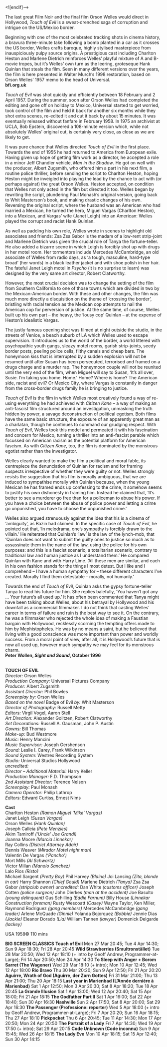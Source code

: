 <![endif]-->

The last great Film Noir and the final film Orson Welles would direct in Hollywood, _Touch of Evil_ is a sweat-drenched saga of corruption and intrigue on the US/Mexico border.

Beginning with one of the most celebrated tracking shots in cinema history, a bravura three-minute take following a bomb planted in a car as it crosses the US border, Welles crafts baroque, highly stylised masterpiece from inauspiciously pulpy source origins. A prestigious cast including Charlton Heston and Marlene Dietrich reinforces Welles’ playful mixture of A and B-movie tropes, but it’s Welles’ own turn as the leering, groteseque Hank Quinlan that steals the film. Seen in many different versions over the years, the film is here presented in Walter Murch’s 1998 restoration, based on Orson Welles’ 1957 memo to the head of Universal.  
**bfi.org.uk**

_Touch of Evil_ was shot quickly and efficiently between 18 February and 2 April 1957. During the summer, soon after Orson Welles had completed the editing and gone off on holiday to Mexico, Universal started to get worried, took control of the film and held it back for another six months while they shot extra scenes, re-edited it and cut it back by about 15 minutes. It was eventually released without fanfare in February 1958. In 1975 an archivist at UCLA, Bob Epstein, discovered a 108-minute version which, while not absolutely Welles’ original cut, is certainly very close, as close as we are likely to get.

It was pure chance that Welles directed _Touch of Evil_ in the first place. Towards the end of 1955 he had returned to America from European exile. Having given up hope of getting film work as a director, he accepted a role in a minor Jeff Chandler vehicle, _Man in the Shadow_. He got on well with the producer, Albert Zugsmith, who offered him a part in his next film, a routine police thriller, before sending the script to Charlton Heston, hoping Heston might be inveigled into playing the lead by the chance to act with (or perhaps against) the great Orson Welles. Heston accepted, on condition that Welles not only acted in the film but directed it too. Welles began by rewriting the script, plundering Paul Monash’s original version, going back to Whit Masterson’s book, and making drastic changes of his own. Reversing the original script, where the husband was an American who had married a Mexican, he turned the hero, Miguel Vargas (Charlton Heston), into a Mexican, and Vargas’ wife (Janet Leigh) into an American: Welles played the corrupt and racist Hank Quinlan.

As well as padding his own role, Welles wrote in scenes to highlight old associates and friends: Zsa Zsa Gabor is the madam of a low-rent strip-joint and Marlene Dietrich was given the crucial role of Tanya the fortune-teller. He also added a bizarre scene in which Leigh is forcibly shot up with drugs in her motel room. Her tormentors include Mercedes McCambridge, an old associate of Welles from radio days, as ‘a tough, masculine, hard-type broad’ (her words) in a black leather jacket and with shoe polish in her hair. The fateful Janet Leigh motel in _Psycho_ (it is no surprise to learn) was designed by the very same art director, Robert Clatworthy.

However, the most crucial decision was to change the setting of the film from Southern California to one of those towns which are divided in two by the Mexican-American border. With these and other changes, the film was much more directly a disquisition on the theme of ‘crossing the border’, bristling with racial tension as the Mexican cop attempts to nail the American cop for perversion of justice. At the same time, of course, Welles built up his own part – the heavy, the ‘lousy cop’ Quinlan – at the expense of Heston’s idealistic Vargas.

The justly famous opening shot was filmed at night outside the studio, in the streets of Venice, a beach suburb of LA which Welles used to escape supervision. It introduces us to the world of the border, a world littered with psychopathic youth gangs, sleazy motel rooms, garish strip-joints, seedy border posts, peeling police cells, filthy canals and cheap bars. The honeymoon kiss that is interrupted by a sudden explosion will not be resumed until after Susan has been persecuted, terrorised and framed on a drugs charge and a murder rap. The honeymoon couple will not be reunited until the very end of the film, when Miguel will say to Susan, ‘It’s all over, Susie. I’m taking you home. Home.’ Home? Where is home? The American side, racist and evil? Or Mexico City, where Vargas is constantly in danger from the cross-border drugs family he is bringing to justice.

_Touch of Evil_ is the film in which Welles most creatively found a way of re-using everything he had achieved with _Citizen Kane_ – a way of making an anti-fascist film structured around an investigation, unmasking the truth hidden by power, a savage deconstruction of political egotism. Both films have the same basic structure, the exposure of an apparently great man as a charlatan, though he continues to command our grudging respect. With _Touch of Evil_, Welles took this model and permeated it with his fascination and concern for Mexico, turning a thriller into an anti-fascist parable which focussed on American racism as the potential platform for American fascism. As with _Citizen Kane_, too, the film is dominated by the monstrous egotist rather than the investigator.

Welles clearly wanted to make the film a political and moral fable, its centrepiece the denunciation of Quinlan for racism and for framing suspects irrespective of whether they were guilty or not. Welles strongly resists the suggestion that his film is morally ambiguous, that we are induced to sympathise morally with Quinlan because, when the young Mexican he has framed ends up confessing to the crime, it somehow seems to justify his own dishonesty in framing him. Instead he claimed that, ‘It’s better to see a murderer go free than for a policeman to abuse his power. If you have a choice between the abuse of police power and letting a crime go unpunished, you have to choose the unpunished crime.’

Welles also argued strenuously against the idea that his is a cinema of ‘ambiguity’, as Bazin had claimed. In the specific case of _Touch of Evil_, he pointed out that, ‘In melodrama, one’s sympathy is forcibly drawn to the villain.’ He reiterated that Quinlan’s ‘law’ is the law of the lynch-mob, that ‘Quinlan does not want to submit the guilty ones to justice so much as to assassinate them in the name of the law, using the police for his own purposes: and this is a fascist scenario, a totalitarian scenario, contrary to traditional law and human justice as I understand them.’ He compared Quinlan with Kane and with Harry Lime. ‘All these men are similar, and each in his own fashion stands for the things I most detest. But I like and I comprehend – I have a human sympathy for – these different characters I’ve created. Morally I find them detestable – morally, not humanly.’

Towards the end of _Touch of Evil_, Quinlan asks the gypsy fortune-teller Tanya to read his future for him. She replies balefully, ‘You haven’t got any ... Your future’s all used up.’ It has often been commented that Tanya might have been talking about Welles, about his betrayal by Hollywood and his downfall as a commercial filmmaker. I do not think that casting Welles’ career in terms of failure and ruin is the best way to see it. On the contrary, he was a filmmaker who rejected the whole idea of making a Faustian bargain with Hollywood, recklessly scorning the tempting offers made to him by Mephistopheles. He was by no means a saint, but he believed that living with a good conscience was more important than power and worldly success. From a moral point of view, after all, it is Hollywood’s future that is now all used up, however much sympathy we may feel for its monstrous charm.  
**Peter Wollen, _Sight and Sound_, October 1996**  
<br>  

**TOUCH OF EVIL**  
_Director:_ Orson Welles  
_Production Company:_ Universal Pictures Company  
_Producer:_ Albert Zugsmith  
_Assistant Director:_ Phil Bowles  
_Screenplay by:_ Orson Welles  
_Based on the novel_ Badge of Evil _by:_ Whit Masterson  
_Director of Photography:_ Russell Metty  
_Editors:_ Virgil Vogel, Aaron Stell  
_Art Direction:_ Alexander Golitzen, Robert Clatworthy  
_Set Decorations:_ Russell A. Gausman, John P. Austin  
_Gowns:_ Bill Thomas  
_Make-up:_ Bud Westmore  
_Music:_ Henry Mancini  
_Music Supervisor:_ Joseph Gershenson  
_Sound:_ Leslie I. Carey, Frank Wilkinson  
_Sound System:_ Westrex Recording System  
_Studio:_ Universal Studios Hollywood  
_uncredited:_  
_Director – Additional Material:_ Harry Keller  
_Production Manager:_ F.D. Thompson  
_2nd Assistant Director:_ Terence Nelson  
_Screenplay:_ Paul Monash  
_Camera Operator:_ Philip Lathrop  
_Editors:_ Edward Curtiss, Ernest Nims  

**Cast**  
Charlton Heston _(Ramon Miguel ‘Mike’ Vargas)_  
Janet Leigh _(Susan Vargas)_  
Orson Welles _(Hank Quinlan)_  
Joseph Calleia _(Pete Menzies)_  
Akim Tamiroff _(‘Uncle’ Joe Grandi)_  
Joanna Moore _(Marcia Linnekar)_  
Ray Collins _(District Attorney Adair)_  
Dennis Weaver _(Mirador Motel night man)_  
Valentin De Vargas _(‘Pancho’)_  
Mort Mills _(Al Schwartz)_  
Victor Millan _(Manolo Sanchez)_  
Lalo Rios _(Risto)_  
Michael Sargent _(Pretty Boy)_ 
Phil Harvey _(Blaine)_
Joi Lansing _(Zita, blonde in car)_
Harry Shannon _(Chief Gould)_
Marlene Dietrich _(Tanya)_
Zsa Zsa Gabor _(stripclub owner)_
_uncredited:_
Dan White _(customs officer)_
Joseph Cotten _(police surgeon)_
John Dierkes _(man at the accident)_
Joe Basulto _(young delinquent)_
Gus Schilling _(Eddie Farnum)_
Billy House _(Linnekar Construction foreman)_
Rusty Wescoatt _(Casey)_
Wayne Taylor, Ken Miller, Raymond Rodriguez _(gang members)_
Mercedes McCambridge _(gang leader)_
Arlene McQuade _(Ginnie)_
Yolanda Bojorquez _(Bobbie)_
Jennie Dias _(Jackie)_
Eleanor Dorado _(Lia)_
William Tannen _(lawyer)_
Domenick Delgarde _(lackey)_

USA 1958©
110 mins

**BIG SCREEN CLASSICS**
**Touch of Evil**
Mon 27 Mar 20:45; Tue 4 Apr 14:30; Sun 9 Apr 18:30; Fri 28 Apr 20:45
**Wild Strawberries (Smultronstället)**
Tue 28 Mar 20:50; Wed 12 Apr 18:10 (+ intro by Geoff Andrew, Programmer-at-Large); Fri 14 Apr 20:50; Mon 24 Apr 14:30
**To Sleep with Anger + Borom Sarret (The Wagoner)**
Wed 29 Mar 18:10 (+ intro); Mon 10 Apr 12:45; Wed 12 Apr 18:00
**Rio Bravo**
Thu 30 Mar 20:20; Sun 9 Apr 12:50; Fri 21 Apr 20:20
**Aguirre, Wrath of God (Aguirre, der Zorn Gottes)**
Fri 31 Mar 21:00; Thu 13 Apr 21:00; Thu 20 Apr 18:15
**Last year in Marienbad (L’Année dernière à Marienbad)**
Sat 1 Apr 12:50; Mon 3 Apr 20:30; Sat 8 Apr 18:20; Tue 18 Apr 20:45
**La Grande Illusion**
Sat 1 Apr 13:00; Wed 12 Apr 20:40; Sat 15 Apr 18:00; Fri 21 Apr 18:15
**The Godfather Part II**
Sat 1 Apr 16:00; Sat 22 Apr 18:40; Sun 30 Apr 16:30
**Nashville**
Sun 2 Apr 17:50; Sat 8 Apr 20:00; Sat 29 Apr 16:30
**The Passenger (Professione: reporter)**
Wed 5 Apr 18:00 (+ intro by Geoff Andrew, Programmer-at-Large); Fri 7 Apr 20:20; Sun 16 Apr 18:15; Thu 27 Apr 18:10
**Pickpocket**
Thu 6 Apr 20:45; Tue 11 Apr 14:30; Mon 17 Apr 20:50; Mon 24 Apr 20:50
**The Portrait of a Lady**
Fri 7 Apr 14:30; Wed 19 Apr 17:50 (+ intro); Sat 29 Apr 20:15
**Code Unknown (Code inconnu)**
Sun 9 Apr 15:45; Wed 26 Apr 18:15
**The Lady Eve**
Mon 10 Apr 18:15; Sat 15 Apr 12:40; Sun 30 Apr 14:15
<!--stackedit_data:
eyJoaXN0b3J5IjpbLTE3NDY4NjMxNjQsLTU5NTUxMjEwNSwtOT
k3ODI0Njk5LC0yMDI4MjgwNDE4XX0=
-->